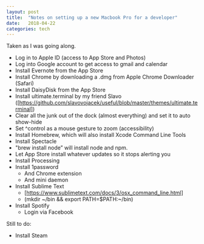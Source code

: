 ```yaml
---
layout: post
title:  "Notes on setting up a new Macbook Pro for a developer"
date:   2018-04-22
categories: tech
---
```

Taken as I was going along.

* Log in to Apple ID (access to App Store and Photos)
* Log into Google account to get access to gmail and calendar
* Install Evernote from the App Store
* Install Chrome by downloading a .dmg from Apple Chrome Downloader (Safari)
* Install DaisyDisk from the App Store
* Install ultimate.terminal by my friend Slavo ([https://github.com/slavovojacek/useful/blob/master/themes/ultimate.terminal])
* Clear all the junk out of the dock (almost everything) and set it to auto show-hide
* Set ^control as a mouse gesture to zoom (accessibility)
* Install Homebrew, which will  also install Xcode Command Line Tools
* Install Spectacle
* "brew install node” will install node and npm.
* Let App Store install whatever updates so it stops alerting you
* Install Processing
* Install 1password
    * And Chrome extension
    * And mini daemon
* Install Sublime Text
    * [https://www.sublimetext.com/docs/3/osx_command_line.html]
    * (mkdir ~/bin && export PATH=$PATH:~/bin)
* Install Spotify
    * Login via Facebook

Still to do:
* Install Steam